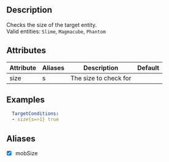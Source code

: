 ## Description
Checks the size of the target entity.  
Valid entities: `Slime`, `Magmacube`, `Phantom`


## Attributes
| Attribute | Aliases   | Description                                                          | Default |
|-----------|-----------|----------------------------------------------------------------------|---------|
| size      | s         | The size to check for                                                |         |


## Examples
```yaml
  TargetConditions:
  - size{s=>1} true
```


## Aliases
- [x] mobSize